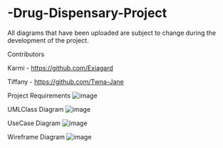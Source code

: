# -Drug-Dispensary-Project
All diagrams that have been uploaded are subject to change during the development of the project.

Contributors

Karmi - https://github.com/Exiagard

Tiffany - https://github.com/Twna-Jane

Project Requirements
![image](https://github.com/Exiagard/-Drug-Dispensary-Project/assets/73690164/c6061dd7-0b91-4a80-be38-cfa0527467a2)


UMLClass Diagram
![image](https://github.com/Exiagard/-Drug-Dispensary-Project/assets/73690164/17cfdb91-e703-4853-bc0e-ca9810ff2f35)


UseCase Diagram
![image](https://github.com/Exiagard/-Drug-Dispensary-Project/assets/73690164/0641b250-dee3-4dae-8f67-8c865b44d94f)


Wireframe Diagram
![image](https://github.com/Exiagard/-Drug-Dispensary-Project/assets/73690164/533dd130-2118-4f71-a6fb-446207035173)
